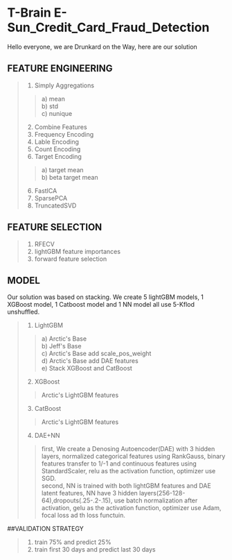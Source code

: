 # T-Brain E-Sun_Credit_Card_Fraud_Detection  
Hello everyone, we are Drunkard on the Way, here are our solution  

## FEATURE ENGINEERING  
>1. Simply Aggregations  
 >>a) mean  
 >>b) std  
 >>c) nunique  
>2. Combine Features
>2. Frequency Encoding  
>3. Lable Encoding  
>4. Count Encoding  
>5. Target Encoding  
 >>a) target mean  
 >>b) beta target mean  
>6. FastICA  
>7. SparsePCA  
>8. TruncatedSVD

## FEATURE SELECTION  
>1. RFECV  
>2. lightGBM feature importances  
>3. forward feature selection

## MODEL  
Our solution was based on stacking. We create 5 lightGBM models, 1 XGBoost model, 1 Catboost model and 1 NN model all use 5-Kflod unshuffled.  
>1. LightGBM  
  >>a) Arctic's Base  
  >>b) Jeff's Base  
  >>c) Arctic's Base add scale_pos_weight  
  >>d) Arctic's Base add DAE features  
  >>e) Stack XGBoost and CatBoost  
>2. XGBoost  
  >>Arctic's LightGBM features  
>3. CatBoost  
  >>Arctic's LightGBM features  
>4. DAE+NN  
  >>first, We create a Denosing Autoencoder(DAE) with 3 hidden layers, normalized categorical features using RankGauss, binary features transfer to 1/-1 and continuous features using StandardScaler, relu as the activation function, optimizer use SGD.  
  >>second, NN is trained with both lightGBM features and DAE latent features, NN have 3 hidden layers(256-128-64),dropouts(.25-.2-.15), use batch normalization after activation, gelu as the activation function, optimizer use Adam, focal loss ad th loss functuin.  

##VALIDATION STRATEGY  
>1. train 75% and predict 25%  
>2. train first 30 days and predict last 30 days  
